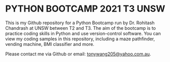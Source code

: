# PYTHON BOOTCAMP 2021 T3 UNSW
This is my Github repository for a Python Bootcamp run by Dr. Rohitash Chandrash at UNSW between T2 and T3. The aim of the bootcamp is to practice coding skills in Python and use version-control software. You can view my coding samples in this repository, including a maze pathfinder, vending machine, BMI classifier and more.

Please contact me via Github or email: tonywang205@yahoo.com.au.